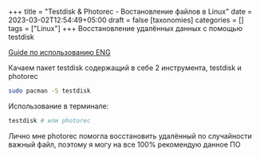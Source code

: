 +++
title = "Testdisk & Photorec - Востановление файлов в Linux"
date = 2023-03-02T12:54:49+05:00
draft = false
[taxonomies]
categories = []
tags = ["Linux"]
+++
Восстановление удалённых данных с помощью testdisk

[Guide по использованию ENG](https://www.pandorarecovery.com/blog/recover-data-from-sd-card-on-linux/)

Качаем пакет testdisk содержащий в себе 2 инструмента, testdisk и photorec
```bash
sudo pacman -S testdisk
```

Использование в терминале:
```bash
testdisk # или photorec
```

Лично мне photorec помогла восстановить удалённый по случайности важный файл, поэтому я могу на все 100% рекомендую данное ПО
